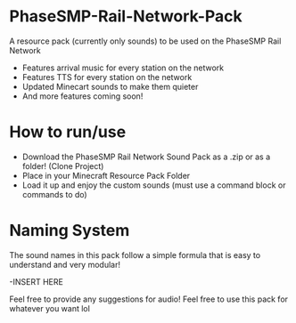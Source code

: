 # PhaseSMP-Rail-Network-Pack
A resource pack (currently only sounds) to be used on the PhaseSMP Rail Network

- Features arrival music for every station on the network
- Features TTS for every station on the network
- Updated Minecart sounds to make them quieter
- And more features coming soon!

# How to run/use

- Download the PhaseSMP Rail Network Sound Pack as a .zip or as a folder! (Clone Project)
- Place in your Minecraft Resource Pack Folder
- Load it up and enjoy the custom sounds (must use a command block or commands to do)

# Naming System
The sound names in this pack follow a simple formula that is easy to understand and very modular!

-INSERT HERE

Feel free to provide any suggestions for audio!
Feel free to use this pack for whatever you want lol
